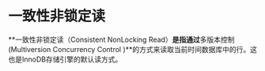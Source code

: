 # 一致性非锁定读

 **一致性非锁定读（Consistent NonLocking Read）**是指通过**多版本控制(Multiversion Concurrency Control )**的方式来读取当前时间数据库中的行。这也是InnoDB存储引擎的默认读方式。
